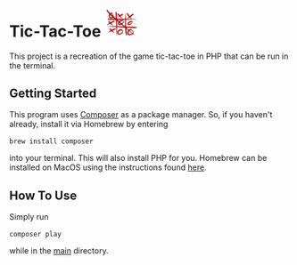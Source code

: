 # Tic-Tac-Toe <img src="./images/tictactoe.png" width=60>

This project is a recreation of the game tic-tac-toe in PHP that can be run in the terminal.

## Getting Started

This program uses [Composer](https://getcomposer.org/) as a package manager. So, if you haven't already, install it via Homebrew by entering

```
brew install composer
```

into your terminal. This will also install PHP for you. Homebrew can be installed on MacOS using the instructions found [here](https://brew.sh/).

## How To Use

Simply run

```
composer play
```

while in the [main](https://github.com/jmcnally17/tictactoe-php) directory.
